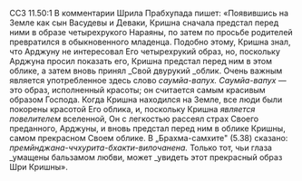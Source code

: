 ССЗ 11.50:1	В комментарии Шрила Прабхупада пишет: «Появившись на Земле как сын Васудевы и Деваки, Кришна сначала предстал перед ними в образе четырехрукого Нараяны, по затем по просьбе родителей превратился в обыкновенного младенца. Подобно этому, Кришна знал, что Арджуну не интересовал Его четырехрукий образ, но, поскольку Арджуна просил показать его, Кришна предстал перед ним в этом облике, а затем вновь принял _Свой двурукий _облик. Очень важным является употребленное здесь слово _саумйа-вапух. Саумйа-вапух_ — это образ, исполненный красоты; он считается самым красивым образом Господа. Когда Кришна находился на Земле, все люди были покорены красотой Его облика, и, поскольку Кришна _является повелителем_ вселенной, Он с легкостью рассеял страх Своего преданного, Арджуны, и вновь предстал перед ним в облике Кришны, самом прекрасном Своем облике. В „Брахма-самхите" (5.38) сказано: _премйнджана-ччхурита-бхакти-вилочанена._ Только тот, чьи глаза _умащены бальзамом любви, может _увидеть этот прекрасный образ Шри Кришны».